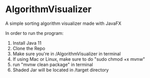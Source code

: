 # AlgorithmVisualizer
A simple sorting algorithm visualizer made with JavaFX

In order to run the program:
  1. Install Java 11
  2. Clone the Repo
  3. Make sure you're in /AlgorithmVisualizer in terminal
  4. If using Mac or Linux, make sure to do "sudo chmod +x mvnw"
  5. run "mvnw clean package" in terminal
  6. Shaded Jar will be located in /target directory
